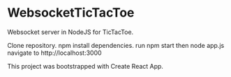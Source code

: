 # WebsocketTicTacToe

Websocket server in NodeJS for TicTacToe.

Clone repository.
npm install dependencies.
run npm start then node app.js
navigate to http://localhost:3000


This project was bootstrapped with Create React App.